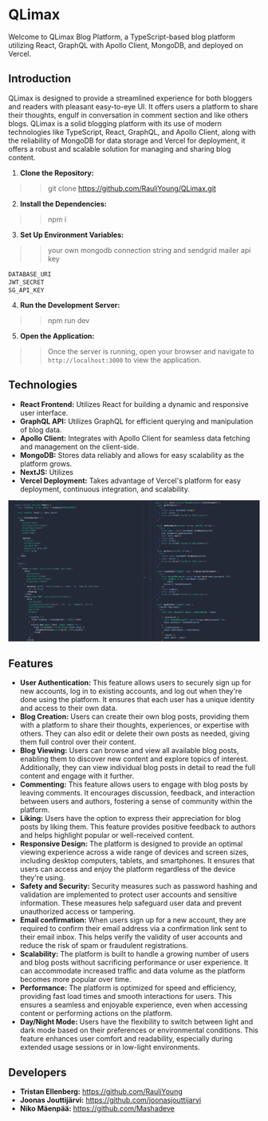 # QLimax

Welcome to QLimax Blog Platform, a TypeScript-based blog platform utilizing React, GraphQL with Apollo Client, MongoDB, and deployed on Vercel.

## Introduction

QLimax is designed to provide a streamlined experience for both bloggers and readers with pleasant easy-to-eye UI. It offers users a platform to share their thoughts, engulf in conversation in comment section and like others blogs. QLimax is a solid blogging platform with its use of modern technologies like TypeScript, React, GraphQL, and Apollo Client, along with the reliability of MongoDB for data storage and Vercel for deployment, it offers a robust and scalable solution for managing and sharing blog content.

1. **Clone the Repository:**

> > git clone https://github.com/RauliYoung/QLimax.git

2. **Install the Dependencies:**

> > npm i

3. **Set Up Environment Variables:**

> > your own mongodb connection string and sendgrid mailer api key

```
DATABASE_URI
JWT_SECRET
SG_API_KEY
```

4. **Run the Development Server:**

> > npm run dev

5. **Open the Application:**

> > Once the server is running, open your browser and navigate to `http://localhost:3000` to view the application.

## Technologies

- **React Frontend:** Utilizes React for building a dynamic and responsive user interface.
- **GraphQL API:** Utilizes GraphQL for efficient querying and manipulation of blog data.
- **Apollo Client:** Integrates with Apollo Client for seamless data fetching and management on the client-side.
- **MongoDB:** Stores data reliably and allows for easy scalability as the platform grows.
- **NextJS:** Utilizes
- **Vercel Deployment:** Takes advantage of Vercel's platform for easy deployment, continuous integration, and scalability.

![Code example](photo/readme_code_example.png)

## Features

- **User Authentication:** This feature allows users to securely sign up for new accounts, log in to existing accounts, and log out when they're done using the platform. It ensures that each user has a unique identity and access to their own data.
- **Blog Creation:** Users can create their own blog posts, providing them with a platform to share their thoughts, experiences, or expertise with others. They can also edit or delete their own posts as needed, giving them full control over their content.
- **Blog Viewing:** Users can browse and view all available blog posts, enabling them to discover new content and explore topics of interest. Additionally, they can view individual blog posts in detail to read the full content and engage with it further.
- **Commenting:** This feature allows users to engage with blog posts by leaving comments. It encourages discussion, feedback, and interaction between users and authors, fostering a sense of community within the platform.
- **Liking:** Users have the option to express their appreciation for blog posts by liking them. This feature provides positive feedback to authors and helps highlight popular or well-received content.
- **Responsive Design:** The platform is designed to provide an optimal viewing experience across a wide range of devices and screen sizes, including desktop computers, tablets, and smartphones. It ensures that users can access and enjoy the platform regardless of the device they're using.
- **Safety and Security:** Security measures such as password hashing and validation are implemented to protect user accounts and sensitive information. These measures help safeguard user data and prevent unauthorized access or tampering.
- **Email confirmation:** When users sign up for a new account, they are required to confirm their email address via a confirmation link sent to their email inbox. This helps verify the validity of user accounts and reduce the risk of spam or fraudulent registrations.
- **Scalability:** The platform is built to handle a growing number of users and blog posts without sacrificing performance or user experience. It can accommodate increased traffic and data volume as the platform becomes more popular over time.
- **Performance:** The platform is optimized for speed and efficiency, providing fast load times and smooth interactions for users. This ensures a seamless and enjoyable experience, even when accessing content or performing actions on the platform.
- **Day/Night Mode:** Users have the flexibility to switch between light and dark mode based on their preferences or environmental conditions. This feature enhances user comfort and readability, especially during extended usage sessions or in low-light environments.

## Developers

- **Tristan Ellenberg:** https://github.com/RauliYoung
- **Joonas Jouttijärvi:** https://github.com/joonasjouttijarvi
- **Niko Mäenpää:** https://github.com/Mashadeve
